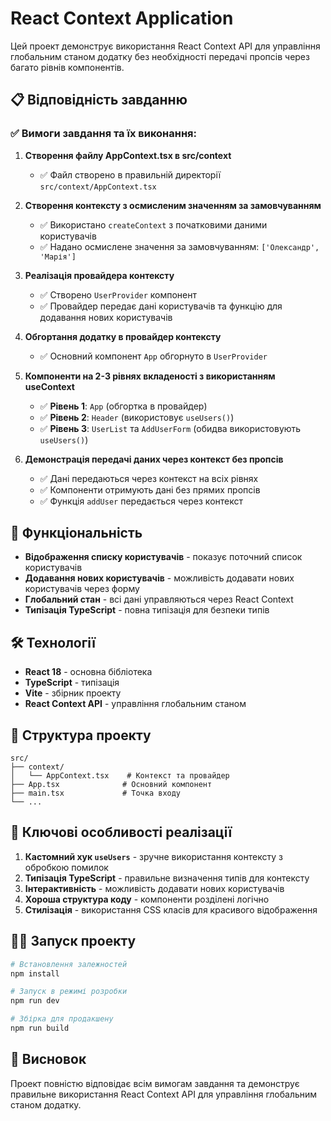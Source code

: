 # React Context Application

Цей проект демонструє використання React Context API для управління глобальним станом додатку без необхідності передачі пропсів через багато рівнів компонентів.

## 📋 Відповідність завданню

### ✅ Вимоги завдання та їх виконання:

1. **Створення файлу AppContext.tsx в src/context**
   - ✅ Файл створено в правильній директорії `src/context/AppContext.tsx`

2. **Створення контексту з осмисленим значенням за замовчуванням**
   - ✅ Використано `createContext` з початковими даними користувачів
   - ✅ Надано осмислене значення за замовчуванням: `['Олександр', 'Марія']`

3. **Реалізація провайдера контексту**
   - ✅ Створено `UserProvider` компонент
   - ✅ Провайдер передає дані користувачів та функцію для додавання нових користувачів

4. **Обгортання додатку в провайдер контексту**
   - ✅ Основний компонент `App` обгорнуто в `UserProvider`

5. **Компоненти на 2-3 рівнях вкладеності з використанням useContext**
   - ✅ **Рівень 1**: `App` (обгортка в провайдер)
   - ✅ **Рівень 2**: `Header` (використовує `useUsers()`)
   - ✅ **Рівень 3**: `UserList` та `AddUserForm` (обидва використовують `useUsers()`)

6. **Демонстрація передачі даних через контекст без пропсів**
   - ✅ Дані передаються через контекст на всіх рівнях
   - ✅ Компоненти отримують дані без прямих пропсів
   - ✅ Функція `addUser` передається через контекст

## 🚀 Функціональність

- **Відображення списку користувачів** - показує поточний список користувачів
- **Додавання нових користувачів** - можливість додавати нових користувачів через форму
- **Глобальний стан** - всі дані управляються через React Context
- **Типізація TypeScript** - повна типізація для безпеки типів

## 🛠 Технології

- **React 18** - основна бібліотека
- **TypeScript** - типізація
- **Vite** - збірник проекту
- **React Context API** - управління глобальним станом

## 📁 Структура проекту

```
src/
├── context/
│   └── AppContext.tsx    # Контекст та провайдер
├── App.tsx              # Основний компонент
├── main.tsx             # Точка входу
└── ...
```

## 🎯 Ключові особливості реалізації

1. **Кастомний хук `useUsers`** - зручне використання контексту з обробкою помилок
2. **Типізація TypeScript** - правильне визначення типів для контексту
3. **Інтерактивність** - можливість додавати нових користувачів
4. **Хороша структура коду** - компоненти розділені логічно
5. **Стилізація** - використання CSS класів для красивого відображення

## 🏃‍♂️ Запуск проекту

```bash
# Встановлення залежностей
npm install

# Запуск в режимі розробки
npm run dev

# Збірка для продакшену
npm run build
```

## 📝 Висновок

Проект повністю відповідає всім вимогам завдання та демонструє правильне використання React Context API для управління глобальним станом додатку.
